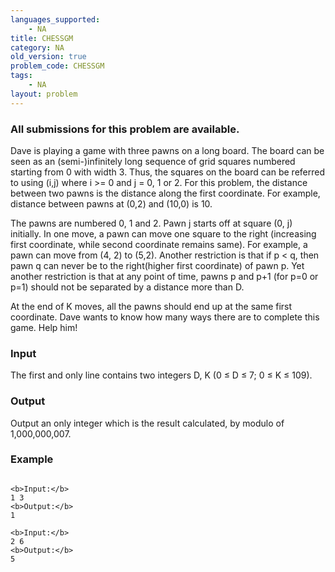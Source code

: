 ```yaml
---
languages_supported:
    - NA
title: CHESSGM
category: NA
old_version: true
problem_code: CHESSGM
tags:
    - NA
layout: problem
---
```

###  All submissions for this problem are available. 

Dave is playing a game with three pawns on a long board. The board can be seen as an (semi-)infinitely long sequence of grid squares numbered starting from 0 with width 3. Thus, the squares on the board can be referred to using (i,j) where i >= 0 and j = 0, 1 or 2. For this problem, the distance between two pawns is the distance along the first coordinate. For example, distance between pawns at (0,2) and (10,0) is 10.

The pawns are numbered 0, 1 and 2. Pawn j starts off at square (0, j) initially. In one move, a pawn can move one square to the right (increasing first coordinate, while second coordinate remains same). For example, a pawn can move from (4, 2) to (5,2). Another restriction is that if p < q, then pawn q can never be to the right(higher first coordinate) of pawn p. Yet another restriction is that at any point of time, pawns p and p+1 (for p=0 or p=1) should not be separated by a distance more than D.

At the end of K moves, all the pawns should end up at the same first coordinate. Dave wants to know how many ways there are to complete this game. Help him!

### Input

The first and only line contains two integers D, K (0 ≤ D ≤ 7; 0 ≤ K ≤ 109).

### Output

Output an only integer which is the result calculated, by modulo of 1,000,000,007.

### Example

```

<b>Input:</b>
1 3
<b>Output:</b>
1

<b>Input:</b>
2 6
<b>Output:</b>
5

```